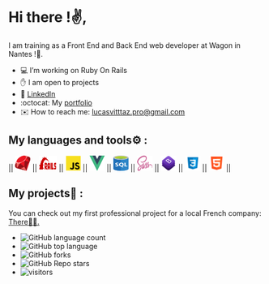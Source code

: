 # Hi there !✌️,
I am training as a Front End and Back End web developer at Wagon in Nantes !🚋.
- 💻 I’m working on Ruby On Rails
- ✋ I am open to projects
- 👤 [LinkedIn](https://www.linkedin.com/in/lucas-vittaz)
- :octocat: My [portfolio](WIP)  
- ✉️ How to reach me: lucasvitttaz.pro@gmail.com

## My languages and tools⚙️ :
|| <img src="https://github.com/Lucas-vittaz/Lucas-Vittaz/blob/main/img/ruby.png" alt="ruby" height="30" width="30"/> || <img src="https://github.com/Lucas-vittaz/Lucas-Vittaz/blob/main/img/rails.png" alt="ROR" height="30" width="35"/> || <img src="https://github.com/Lucas-vittaz/Lucas-Vittaz/blob/main/img/js-icon.png" alt="Javascript" height="30" width="30"/> || <img src="https://github.com/Lucas-vittaz/Lucas-Vittaz/blob/main/img/vue.png" alt="VueJS" height="30" width="30"/> || <img src="https://github.com/Lucas-vittaz/Lucas-Vittaz/blob/main/img/sql(1).png" alt="SQL" height="30" width="30"/> || <img src="https://github.com/Lucas-vittaz/Lucas-Vittaz/blob/main/img/sass.png" alt="SCSS" height="30" width="30"/> || <img src="https://github.com/Lucas-vittaz/Lucas-Vittaz/blob/main/img/bootstrap.png" alt="Bootstrap" height="30" width="30"/> || <img src="https://github.com/Lucas-vittaz/Lucas-Vittaz/blob/main/img/css.png" alt="CSS" height="30" width="30"/> || <img src="https://github.com/Lucas-vittaz/Lucas-Vittaz/blob/main/img/html.png" alt="HTML" height="30" width="30"/> ||
## My projects📌 :
You can check out my first professional project for a local French company: <a href="https://www.jardica.net/">There👨‍💻.</a><br>

- ![GitHub language count](https://img.shields.io/github/languages/count/Lucas-vittaz/jardi)
- ![GitHub top language](https://img.shields.io/github/languages/top/Lucas-vittaz/rails-watch-list?color=red)
- ![GitHub forks](https://img.shields.io/github/forks/Lucas-vittaz/jardi?style=social)
- ![GitHub Repo stars](https://img.shields.io/github/stars/Lucas-vittaz/jardi?style=social)
- ![visitors](https://visitor-badge.laobi.icu/badge?page_id=lucas-vittaz.README.md)
